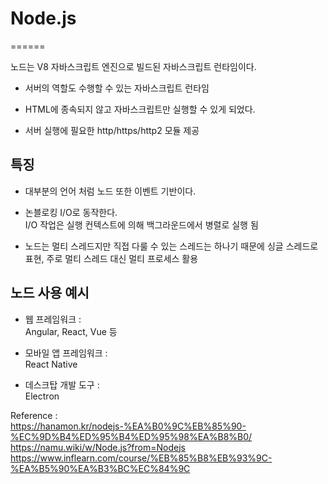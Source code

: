 # Node.js
======

노드는 V8 자바스크립트 엔진으로 빌드된 자바스크립트 런타임이다.

- 서버의 역할도 수행할 수 있는 자바스크립트 런타임

- HTML에 종속되지 않고 자바스크립트만 실행할 수 있게 되었다.

- 서버 실행에 필요한 http/https/http2 모듈 제공


## 특징

- 대부분의 언어 처럼 노드 또한 이벤트 기반이다.

- 논블로킹 I/O로 동작한다.  
  I/O 작업은 실행 컨텍스트에 의해 백그라운드에서 병렬로 실행 됨

- 노드는 멀티 스레드지만 직접 다룰 수 있는 스레드는 하나기 때문에
  싱글 스레드로 표현, 주로 멀티 스레드 대신 멀티 프로세스 활용


## 노드 사용 예시

- 웹 프레임워크 :  
  Angular, React, Vue 등

- 모바일 앱 프레임워크 :  
  React Native

- 데스크탑 개발 도구 :  
  Electron


Reference :  
https://hanamon.kr/nodejs-%EA%B0%9C%EB%85%90-%EC%9D%B4%ED%95%B4%ED%95%98%EA%B8%B0/  
https://namu.wiki/w/Node.js?from=Nodejs
https://www.inflearn.com/course/%EB%85%B8%EB%93%9C-%EA%B5%90%EA%B3%BC%EC%84%9C
